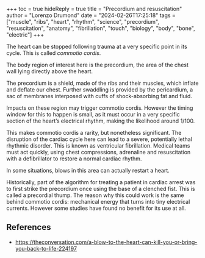 +++
toc = true
hideReply = true
title = "Precordium and resuscitation"
author = "Lorenzo Drumond"
date = "2024-02-26T17:25:18"
tags = ["muscle",  "ribs",  "heart",  "rhythm",  "science",  "precordium",  "resuscitation",  "anatomy",  "fibrillation",  "touch",  "biology",  "body",  "bone",  "electric"]
+++


The heart can be stopped following trauma at a very specific point in its cycle. This is called _commotio cordis_.

The body region of interest here is the precordium, the area of the chest wall lying directly above the heart.

The precordium is a shield, made of the ribs and their muscles, which inflate and deflate our chest. Further swaddling is provided by the pericardium, a sac of membranes interposed with cuffs of shock-absorbing fat and fluid.

Impacts on these region may trigger commotio cordis. However the timing window for this to happen is small, as it must occur in a very specific section of the heart’s electrical rhythm, making the likelihood around 1/100.

This makes commotio cordis a rarity, but nonetheless significant. The disruption of the cardiac cycle here can lead to a severe, potentially lethal rhythmic disorder. This is known as ventricular fibrillation. Medical teams must act quickly, using chest compressions, adrenaline and resuscitation with a defibrillator to restore a normal cardiac rhythm.

In some situations, blows in this area can actually restart a heart.

Historically, part of the algorithm for treating a patient in cardiac arrest was to first strike the precordium once using the base of a clenched fist. This is called a precordial thump. The reason why this could work is the same behind commotio cordis: mechanical energy that turns into tiny electrical currents. However some studies have found no benefit for its use at all.

## References
- https://theconversation.com/a-blow-to-the-heart-can-kill-you-or-bring-you-back-to-life-224197
